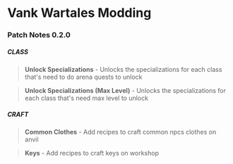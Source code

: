 # Vank Wartales Modding

### Patch Notes 0.2.0

##### CLASS
> **Unlock Specializations** - Unlocks the specializations for each class that's need to do arena quests to unlock

> **Unlock Specializations (Max Level)** - Unlocks the specializations for each class that's need max level to unlock


##### CRAFT
> **Common Clothes** - Add recipes to craft common npcs clothes on anvil

> **Keys** - Add recipes to craft keys on workshop

